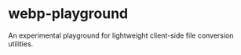 # webp-playground
An experimental playground for lightweight client-side file conversion utilities.
